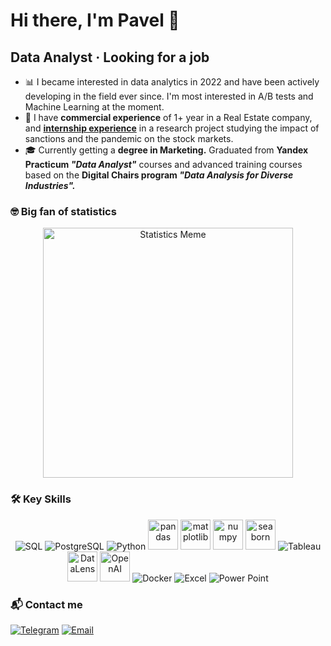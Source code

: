 # Hi there, I'm Pavel 👋
## Data Analyst · Looking for a job 

- 📊 I became interested in data analytics in 2022 and have been actively developing in the field ever since. I'm most interested in A/B tests and Machine Learning at the moment.
- 💼 I have **commercial experience** of 1+ year in a Real Estate company, and [**internship experience**](https://sanctions-impact.lad-academy.ru/) in a research project studying the impact of sanctions and the pandemic on the stock markets.
- 🎓 Currently getting a **degree in Marketing.** Graduated from **Yandex Practicum *"Data Analyst"*** courses and advanced training courses based on the **Digital Chairs program *"Data Analysis for Diverse Industries".***

### 🤓 Big fan of statistics

<p align="center">
  <img src="https://imageproxyb.ifunny.co/crop:x-20,resize:640x,quality:90x75/images/e9f25be601dbb9d5f0cb2b04bd596994e76e961a780690057654611a36ef869a_1.jpg" alt="Statistics Meme" width="400" />
</p>

### 🛠️ Key Skills
<p align="center">
  <img src="https://img.icons8.com/color/48/000000/sql.png" alt="SQL" />
  <img src="https://img.icons8.com/color/48/000000/postgreesql.png" alt="PostgreSQL" />
  <img src="https://img.icons8.com/color/48/000000/python.png" alt="Python" />
  <img src="https://upload.wikimedia.org/wikipedia/commons/e/ed/Pandas_logo.svg" alt="pandas" height="48" />
  <img src="https://upload.wikimedia.org/wikipedia/commons/8/84/Matplotlib_icon.svg" alt="matplotlib" height="48" />
  <img src="https://upload.wikimedia.org/wikipedia/commons/3/31/NumPy_logo_2020.svg" alt="numpy" height="48" />
  <img src="https://seaborn.pydata.org/_static/logo-wide-lightbg.svg" alt="seaborn" height="48" />
  <img src="https://img.icons8.com/color/48/000000/tableau-software.png" alt="Tableau" />
  <img src="https://yolva-it.ru/wp-content/uploads/2023/04/datalens_front.png" alt="DataLens" height="48" />
  <img src="https://cdn.worldvectorlogo.com/logos/openai-2.svg" alt="OpenAI" height="48" />
  <img src="https://img.icons8.com/color/48/000000/docker.png" alt="Docker" />
  <img src="https://img.icons8.com/color/48/000000/microsoft-excel-2019.png" alt="Excel" />
  <img src="https://img.icons8.com/color/48/000000/microsoft-powerpoint-2019.png" alt="Power Point" />
</p>

### 📬 Contact me
[![Telegram](https://img.icons8.com/color/48/000000/telegram-app.png)](https://t.me/otricalaa)
[![Email](https://img.icons8.com/color/48/000000/gmail.png)](mailto:tw0cbman@gmail.com)
